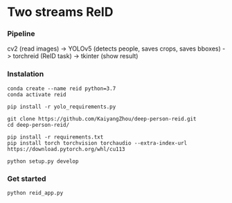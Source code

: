 # Two streams ReID

### Pipeline

cv2 (read images) -> YOLOv5 (detects people, saves crops, saves bboxes) -> torchreid (ReID task) -> tkinter (show result)

### Instalation

```
conda create --name reid python=3.7
conda activate reid

pip install -r yolo_requirements.py

git clone https://github.com/KaiyangZhou/deep-person-reid.git
cd deep-person-reid/

pip install -r requirements.txt
pip install torch torchvision torchaudio --extra-index-url https://download.pytorch.org/whl/cu113

python setup.py develop

```

### Get started

```
python reid_app.py
```